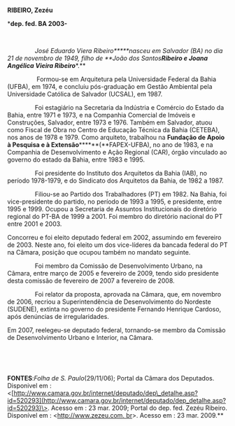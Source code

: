 **RIBEIRO, Zezéu**

\***dep. fed. BA 2003-**

 

                *José Eduardo Viera Ribeiro*****nasceu em Salvador (BA)
no dia 21 de novembro de 1949, filho de **João dos Santos****Ribeiro e
Joana Angélica Vieira Ribeiro****.**

                 Formou-se em Arquitetura pela Universidade Federal da
Bahia (UFBA), em 1974, e concluiu pós-graduação em Gestão Ambiental pela
Universidade Católica de Salvador (UCSAL), em 1987.

                Foi estagiário na Secretaria da Indústria e Comércio do
Estado da Bahia, entre 1971 e 1973, e na Companhia Comercial de Imóveis
e Construções, Salvador, entre 1973 e 1976. Também em Salvador, atuou
como Fiscal de Obra no Centro de Educação Técnica da Bahia (CETEBA), nos
anos de 1978 e 1979. Como arquiteto, trabalhou na **Fundação de Apoio à
Pesquisa e à Extensão********(**FAPEX-UFBA), no ano de 1983, e na
Companhia de Desenvolvimento e Ação Regional (CAR), órgão vinculado ao
governo do estado da Bahia, entre 1983 e 1995.

                Foi presidente do Instituto dos Arquitetos da Bahia
(IAB), no período 1978-1979, e do Sindicato dos Arquitetos da Bahia, de
1982 a 1987.

                Filiou-se ao Partido dos Trabalhadores (PT) em 1982. Na
Bahia, foi vice-presidente do partido, no período de 1993 a 1995, e
presidente, entre 1995 e 1999. Ocupou a Secretaria de Assuntos
Institucionais do diretório regional do PT-BA de 1999 a 2001. Foi membro
do diretório nacional do PT entre 2001 e 2003.

Concorreu e foi eleito deputado federal em 2002, assumindo em fevereiro
de 2003. Neste ano, foi eleito um dos vice-líderes da bancada federal do
PT na Câmara, posição que ocupou também no mandato seguinte.

                Foi membro da Comissão de Desenvolvimento Urbano, na
Câmara, entre março de 2005 e fevereiro de 2009, tendo sido presidente
desta comissão de fevereiro de 2007 a fevereiro de 2008.

                Foi relator da proposta, aprovada na Câmara, que, em
novembro de 2006, recriou a Superintendência de Desenvolvimento do
Nordeste (SUDENE), extinta no governo do presidente Fernando Henrique
Cardoso, após denúncias de irregularidades.

Em 2007, reelegeu-se deputado federal, tornando-se membro da Comissão de
Desenvolvimento Urbano e Interior, na Câmara.

               

 

**FONTES**:*Folha de S. Paulo*(29/11/06); Portal da Câmara dos
Deputados. Disponivel em :
\<[http://www.camara.gov.br/internet/deputado/dep\_detalhe.asp?id=520293](http://www.camara.gov.br/internet/deputado/dep_detalhe.asp?id=520293)\>.
Acesso em : 23 mar. 2009; Portal do dep. fed. Zezéu Ribeiro. Disponível
em : \<[http://www.zezeu.com. br](http://www.zezeu.com.%20br/)\>. Acesso
em : 23 mar. 2009.**

 

 

 

 

 

 

 

 

 

